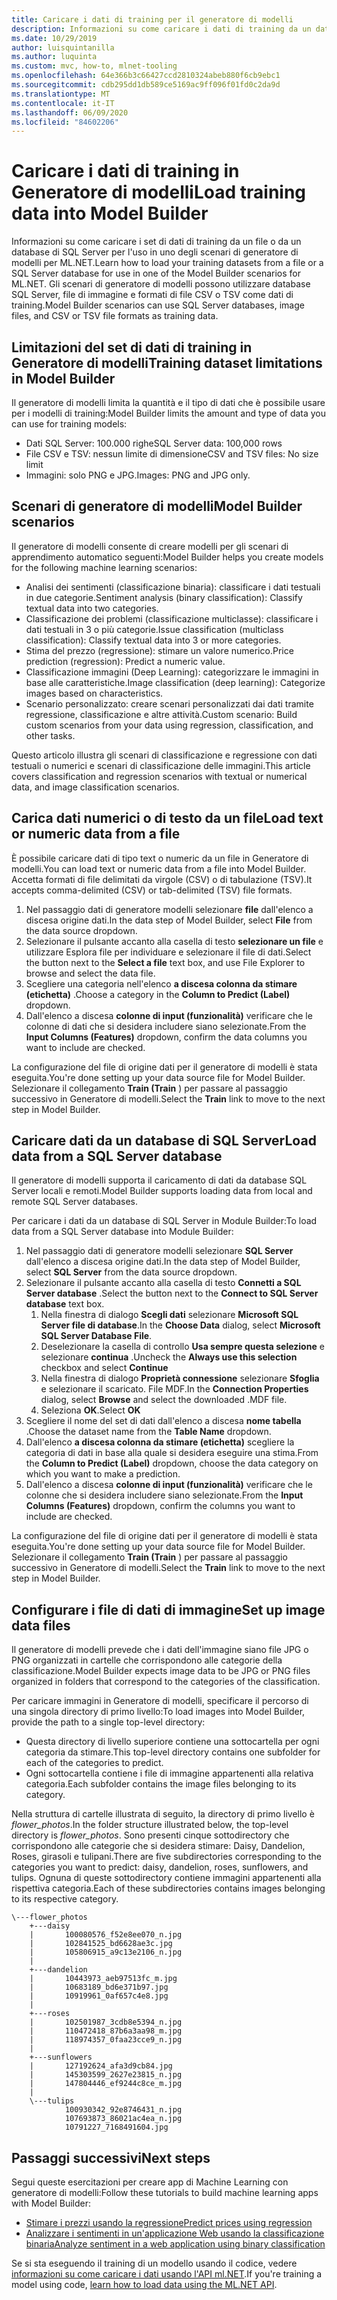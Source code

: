 ```yaml
---
title: Caricare i dati di training per il generatore di modelli
description: Informazioni su come caricare i dati di training da un database SQL Server o da un file da usare in uno degli scenari di generatore di modelli per ML.NET.
ms.date: 10/29/2019
author: luisquintanilla
ms.author: luquinta
ms.custom: mvc, how-to, mlnet-tooling
ms.openlocfilehash: 64e366b3c66427ccd2810324abeb880f6cb9ebc1
ms.sourcegitcommit: cdb295dd1db589ce5169ac9ff096f01fd0c2da9d
ms.translationtype: MT
ms.contentlocale: it-IT
ms.lasthandoff: 06/09/2020
ms.locfileid: "84602206"
---
```

# <a name="load-training-data-into-model-builder"></a><span data-ttu-id="088e4-103">Caricare i dati di training in Generatore di modelli</span><span class="sxs-lookup"><span data-stu-id="088e4-103">Load training data into Model Builder</span></span>

<span data-ttu-id="088e4-104">Informazioni su come caricare i set di dati di training da un file o da un database di SQL Server per l'uso in uno degli scenari di generatore di modelli per ML.NET.</span><span class="sxs-lookup"><span data-stu-id="088e4-104">Learn how to load your training datasets from a file or a SQL Server database for use in one of the Model Builder scenarios for ML.NET.</span></span> <span data-ttu-id="088e4-105">Gli scenari di generatore di modelli possono utilizzare database SQL Server, file di immagine e formati di file CSV o TSV come dati di training.</span><span class="sxs-lookup"><span data-stu-id="088e4-105">Model Builder scenarios can use SQL Server databases, image files, and CSV or TSV file formats as training data.</span></span>

## <a name="training-dataset-limitations-in-model-builder"></a><span data-ttu-id="088e4-106">Limitazioni del set di dati di training in Generatore di modelli</span><span class="sxs-lookup"><span data-stu-id="088e4-106">Training dataset limitations in Model Builder</span></span>

<span data-ttu-id="088e4-107">Il generatore di modelli limita la quantità e il tipo di dati che è possibile usare per i modelli di training:</span><span class="sxs-lookup"><span data-stu-id="088e4-107">Model Builder limits the amount and type of data you can use for training models:</span></span>

- <span data-ttu-id="088e4-108">Dati SQL Server: 100.000 righe</span><span class="sxs-lookup"><span data-stu-id="088e4-108">SQL Server data: 100,000 rows</span></span>
- <span data-ttu-id="088e4-109">File CSV e TSV: nessun limite di dimensione</span><span class="sxs-lookup"><span data-stu-id="088e4-109">CSV and TSV files: No size limit</span></span>
- <span data-ttu-id="088e4-110">Immagini: solo PNG e JPG.</span><span class="sxs-lookup"><span data-stu-id="088e4-110">Images: PNG and JPG only.</span></span>

## <a name="model-builder-scenarios"></a><span data-ttu-id="088e4-111">Scenari di generatore di modelli</span><span class="sxs-lookup"><span data-stu-id="088e4-111">Model Builder scenarios</span></span>

<span data-ttu-id="088e4-112">Il generatore di modelli consente di creare modelli per gli scenari di apprendimento automatico seguenti:</span><span class="sxs-lookup"><span data-stu-id="088e4-112">Model Builder helps you create models for the following machine learning scenarios:</span></span>

- <span data-ttu-id="088e4-113">Analisi dei sentimenti (classificazione binaria): classificare i dati testuali in due categorie.</span><span class="sxs-lookup"><span data-stu-id="088e4-113">Sentiment analysis (binary classification): Classify textual data into two categories.</span></span>
- <span data-ttu-id="088e4-114">Classificazione dei problemi (classificazione multiclasse): classificare i dati testuali in 3 o più categorie.</span><span class="sxs-lookup"><span data-stu-id="088e4-114">Issue classification (multiclass classification): Classify textual data into 3 or more categories.</span></span>
- <span data-ttu-id="088e4-115">Stima del prezzo (regressione): stimare un valore numerico.</span><span class="sxs-lookup"><span data-stu-id="088e4-115">Price prediction (regression): Predict a numeric value.</span></span>
- <span data-ttu-id="088e4-116">Classificazione immagini (Deep Learning): categorizzare le immagini in base alle caratteristiche.</span><span class="sxs-lookup"><span data-stu-id="088e4-116">Image classification (deep learning): Categorize images based on characteristics.</span></span>
- <span data-ttu-id="088e4-117">Scenario personalizzato: creare scenari personalizzati dai dati tramite regressione, classificazione e altre attività.</span><span class="sxs-lookup"><span data-stu-id="088e4-117">Custom scenario: Build custom scenarios from your data using regression, classification, and other tasks.</span></span>

<span data-ttu-id="088e4-118">Questo articolo illustra gli scenari di classificazione e regressione con dati testuali o numerici e scenari di classificazione delle immagini.</span><span class="sxs-lookup"><span data-stu-id="088e4-118">This article covers classification and regression scenarios with textual or numerical data, and image classification scenarios.</span></span>

## <a name="load-text-or-numeric-data-from-a-file"></a><span data-ttu-id="088e4-119">Carica dati numerici o di testo da un file</span><span class="sxs-lookup"><span data-stu-id="088e4-119">Load text or numeric data from a file</span></span>

<span data-ttu-id="088e4-120">È possibile caricare dati di tipo text o numeric da un file in Generatore di modelli.</span><span class="sxs-lookup"><span data-stu-id="088e4-120">You can load text or numeric data from a file into Model Builder.</span></span> <span data-ttu-id="088e4-121">Accetta formati di file delimitati da virgole (CSV) o di tabulazione (TSV).</span><span class="sxs-lookup"><span data-stu-id="088e4-121">It accepts comma-delimited (CSV) or tab-delimited (TSV) file formats.</span></span>

1. <span data-ttu-id="088e4-122">Nel passaggio dati di generatore modelli selezionare **file** dall'elenco a discesa origine dati.</span><span class="sxs-lookup"><span data-stu-id="088e4-122">In the data step of Model Builder, select **File** from the data source dropdown.</span></span>
2. <span data-ttu-id="088e4-123">Selezionare il pulsante accanto alla casella di testo **selezionare un file** e utilizzare Esplora file per individuare e selezionare il file di dati.</span><span class="sxs-lookup"><span data-stu-id="088e4-123">Select the button next to the **Select a file** text box, and use File Explorer to browse and select the data file.</span></span>
3. <span data-ttu-id="088e4-124">Scegliere una categoria nell'elenco **a discesa colonna da stimare (etichetta)** .</span><span class="sxs-lookup"><span data-stu-id="088e4-124">Choose a category in the **Column to Predict (Label)** dropdown.</span></span>
4. <span data-ttu-id="088e4-125">Dall'elenco a discesa **colonne di input (funzionalità)** verificare che le colonne di dati che si desidera includere siano selezionate.</span><span class="sxs-lookup"><span data-stu-id="088e4-125">From the **Input Columns (Features)** dropdown, confirm the data columns you want to include are checked.</span></span>

<span data-ttu-id="088e4-126">La configurazione del file di origine dati per il generatore di modelli è stata eseguita.</span><span class="sxs-lookup"><span data-stu-id="088e4-126">You're done setting up your data source file for Model Builder.</span></span> <span data-ttu-id="088e4-127">Selezionare il collegamento **Train (Train** ) per passare al passaggio successivo in Generatore di modelli.</span><span class="sxs-lookup"><span data-stu-id="088e4-127">Select the **Train** link to move to the next step in Model Builder.</span></span>

## <a name="load-data-from-a-sql-server-database"></a><span data-ttu-id="088e4-128">Caricare dati da un database di SQL Server</span><span class="sxs-lookup"><span data-stu-id="088e4-128">Load data from a SQL Server database</span></span>

<span data-ttu-id="088e4-129">Il generatore di modelli supporta il caricamento di dati da database SQL Server locali e remoti.</span><span class="sxs-lookup"><span data-stu-id="088e4-129">Model Builder supports loading data from local and remote SQL Server databases.</span></span>

<span data-ttu-id="088e4-130">Per caricare i dati da un database di SQL Server in Module Builder:</span><span class="sxs-lookup"><span data-stu-id="088e4-130">To load data from a SQL Server database into Module Builder:</span></span>

1. <span data-ttu-id="088e4-131">Nel passaggio dati di generatore modelli selezionare **SQL Server** dall'elenco a discesa origine dati.</span><span class="sxs-lookup"><span data-stu-id="088e4-131">In the data step of Model Builder, select **SQL Server** from the data source dropdown.</span></span>
1. <span data-ttu-id="088e4-132">Selezionare il pulsante accanto alla casella di testo **Connetti a SQL Server database** .</span><span class="sxs-lookup"><span data-stu-id="088e4-132">Select the button next to the **Connect to SQL Server database** text box.</span></span>
    1. <span data-ttu-id="088e4-133">Nella finestra di dialogo **Scegli dati** selezionare **Microsoft SQL Server file di database**.</span><span class="sxs-lookup"><span data-stu-id="088e4-133">In the **Choose Data** dialog, select **Microsoft SQL Server Database File**.</span></span>
    1. <span data-ttu-id="088e4-134">Deselezionare la casella di controllo **Usa sempre questa selezione** e selezionare **continua** .</span><span class="sxs-lookup"><span data-stu-id="088e4-134">Uncheck the **Always use this selection** checkbox and select **Continue**</span></span>
    1. <span data-ttu-id="088e4-135">Nella finestra di dialogo **Proprietà connessione** selezionare **Sfoglia** e selezionare il scaricato. File MDF.</span><span class="sxs-lookup"><span data-stu-id="088e4-135">In the **Connection Properties** dialog, select **Browse** and select the downloaded .MDF file.</span></span>
    1. <span data-ttu-id="088e4-136">Seleziona **OK**.</span><span class="sxs-lookup"><span data-stu-id="088e4-136">Select **OK**</span></span>
1. <span data-ttu-id="088e4-137">Scegliere il nome del set di dati dall'elenco a discesa **nome tabella** .</span><span class="sxs-lookup"><span data-stu-id="088e4-137">Choose the dataset name from the **Table Name** dropdown.</span></span>
1. <span data-ttu-id="088e4-138">Dall'elenco **a discesa colonna da stimare (etichetta)** scegliere la categoria di dati in base alla quale si desidera eseguire una stima.</span><span class="sxs-lookup"><span data-stu-id="088e4-138">From the **Column to Predict (Label)** dropdown, choose the data category on which you want to make a prediction.</span></span>
1. <span data-ttu-id="088e4-139">Dall'elenco a discesa **colonne di input (funzionalità)** verificare che le colonne che si desidera includere siano selezionate.</span><span class="sxs-lookup"><span data-stu-id="088e4-139">From the **Input Columns (Features)** dropdown, confirm the columns you want to include are checked.</span></span>

<span data-ttu-id="088e4-140">La configurazione del file di origine dati per il generatore di modelli è stata eseguita.</span><span class="sxs-lookup"><span data-stu-id="088e4-140">You're done setting up your data source file for Model Builder.</span></span> <span data-ttu-id="088e4-141">Selezionare il collegamento **Train (Train** ) per passare al passaggio successivo in Generatore di modelli.</span><span class="sxs-lookup"><span data-stu-id="088e4-141">Select the **Train** link to move to the next step in Model Builder.</span></span>

## <a name="set-up-image-data-files"></a><span data-ttu-id="088e4-142">Configurare i file di dati di immagine</span><span class="sxs-lookup"><span data-stu-id="088e4-142">Set up image data files</span></span>

<span data-ttu-id="088e4-143">Il generatore di modelli prevede che i dati dell'immagine siano file JPG o PNG organizzati in cartelle che corrispondono alle categorie della classificazione.</span><span class="sxs-lookup"><span data-stu-id="088e4-143">Model Builder expects image data to be JPG or PNG files organized in folders that correspond to the categories of the classification.</span></span>

<span data-ttu-id="088e4-144">Per caricare immagini in Generatore di modelli, specificare il percorso di una singola directory di primo livello:</span><span class="sxs-lookup"><span data-stu-id="088e4-144">To load images into Model Builder, provide the path to a single top-level directory:</span></span>

- <span data-ttu-id="088e4-145">Questa directory di livello superiore contiene una sottocartella per ogni categoria da stimare.</span><span class="sxs-lookup"><span data-stu-id="088e4-145">This top-level directory contains one subfolder for each of the categories to predict.</span></span>
- <span data-ttu-id="088e4-146">Ogni sottocartella contiene i file di immagine appartenenti alla relativa categoria.</span><span class="sxs-lookup"><span data-stu-id="088e4-146">Each subfolder contains the image files belonging to its category.</span></span>

<span data-ttu-id="088e4-147">Nella struttura di cartelle illustrata di seguito, la directory di primo livello è *flower_photos*.</span><span class="sxs-lookup"><span data-stu-id="088e4-147">In the folder structure illustrated below, the top-level directory is *flower_photos*.</span></span> <span data-ttu-id="088e4-148">Sono presenti cinque sottodirectory che corrispondono alle categorie che si desidera stimare: Daisy, Dandelion, Roses, girasoli e tulipani.</span><span class="sxs-lookup"><span data-stu-id="088e4-148">There are five subdirectories corresponding to the categories you want to predict: daisy, dandelion, roses, sunflowers, and tulips.</span></span> <span data-ttu-id="088e4-149">Ognuna di queste sottodirectory contiene immagini appartenenti alla rispettiva categoria.</span><span class="sxs-lookup"><span data-stu-id="088e4-149">Each of these subdirectories contains images belonging to its respective category.</span></span>

```text
\---flower_photos
    +---daisy
    |       100080576_f52e8ee070_n.jpg
    |       102841525_bd6628ae3c.jpg
    |       105806915_a9c13e2106_n.jpg
    |
    +---dandelion
    |       10443973_aeb97513fc_m.jpg
    |       10683189_bd6e371b97.jpg
    |       10919961_0af657c4e8.jpg
    |
    +---roses
    |       102501987_3cdb8e5394_n.jpg
    |       110472418_87b6a3aa98_m.jpg
    |       118974357_0faa23cce9_n.jpg
    |
    +---sunflowers
    |       127192624_afa3d9cb84.jpg
    |       145303599_2627e23815_n.jpg
    |       147804446_ef9244c8ce_m.jpg
    |
    \---tulips
            100930342_92e8746431_n.jpg
            107693873_86021ac4ea_n.jpg
            10791227_7168491604.jpg
```

## <a name="next-steps"></a><span data-ttu-id="088e4-150">Passaggi successivi</span><span class="sxs-lookup"><span data-stu-id="088e4-150">Next steps</span></span>

<span data-ttu-id="088e4-151">Segui queste esercitazioni per creare app di Machine Learning con generatore di modelli:</span><span class="sxs-lookup"><span data-stu-id="088e4-151">Follow these tutorials to build machine learning apps with Model Builder:</span></span>

- [<span data-ttu-id="088e4-152">Stimare i prezzi usando la regressione</span><span class="sxs-lookup"><span data-stu-id="088e4-152">Predict prices using regression</span></span>](../tutorials/predict-prices-with-model-builder.md)
- [<span data-ttu-id="088e4-153">Analizzare i sentimenti in un'applicazione Web usando la classificazione binaria</span><span class="sxs-lookup"><span data-stu-id="088e4-153">Analyze sentiment in a web application using binary classification</span></span>](../tutorials/sentiment-analysis-model-builder.md)

<span data-ttu-id="088e4-154">Se si sta eseguendo il training di un modello usando il codice, vedere [informazioni su come caricare i dati usando l'API ml.NET](load-data-ml-net.md).</span><span class="sxs-lookup"><span data-stu-id="088e4-154">If you're training a model using code, [learn how to load data using the ML.NET API](load-data-ml-net.md).</span></span>
